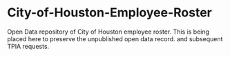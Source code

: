 # City-of-Houston-Employee-Roster
Open Data repository of City of Houston employee roster. This is being placed here to preserve the unpublished open data record. and subsequent TPIA requests.
